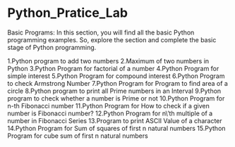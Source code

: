 # Python_Pratice_Lab
Basic Programs:
In this section, you will find all the basic Python programming examples. So, explore the section and complete the basic stage of Python programming.

1.Python program to add two numbers
2.Maximum of two numbers in Python
3.Python Program for factorial of a number
4.Python Program for simple interest
5.Python Program for compound interest
6.Python Program to check Armstrong Number
7.Python Program for Program to find area of a circle
8.Python program to print all Prime numbers in an Interval
9.Python program to check whether a number is Prime or not
10.Python Program for n-th Fibonacci number
11.Python Program for How to check if a given number is Fibonacci number?
12.Python Program for n\’th multiple of a number in Fibonacci Series
13.Program to print ASCII Value of a character
14.Python Program for Sum of squares of first n natural numbers
15.Python Program for cube sum of first n natural numbers
